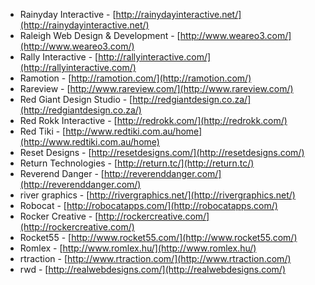  * Rainyday Interactive - [http://rainydayinteractive.net/](http://rainydayinteractive.net/)
 * Raleigh Web Design & Development - [http://www.weareo3.com/](http://www.weareo3.com/)
 * Rally Interactive - [http://rallyinteractive.com/](http://rallyinteractive.com/)
 * Ramotion - [http://ramotion.com/](http://ramotion.com/)
 * Rareview - [http://www.rareview.com/](http://www.rareview.com/)
 * Red Giant Design Studio - [http://redgiantdesign.co.za/](http://redgiantdesign.co.za/)
 * Red Rokk Interactive - [http://redrokk.com/](http://redrokk.com/)
 * Red Tiki - [http://www.redtiki.com.au/home](http://www.redtiki.com.au/home)
 * Reset Designs - [http://resetdesigns.com/](http://resetdesigns.com/)
 * Return Technologies - [http://return.tc/](http://return.tc/)
 * Reverend Danger - [http://reverenddanger.com/](http://reverenddanger.com/)
 * river graphics - [http://rivergraphics.net/](http://rivergraphics.net/)
 * Robocat - [http://robocatapps.com/](http://robocatapps.com/)
 * Rocker Creative - [http://rockercreative.com/](http://rockercreative.com/)
 * Rocket55 - [http://www.rocket55.com/](http://www.rocket55.com/)
 * Romlex - [http://www.romlex.hu/](http://www.romlex.hu/)
 * rtraction - [http://www.rtraction.com/](http://www.rtraction.com/)
 * rwd - [http://realwebdesigns.com/](http://realwebdesigns.com/)